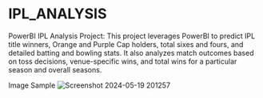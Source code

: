 # IPL_ANALYSIS
PowerBI IPL Analysis Project: This project leverages PowerBI to predict IPL title winners, Orange and Purple Cap holders, total sixes and fours, and detailed batting and bowling stats. It also analyzes match outcomes based on toss decisions, venue-specific wins, and total wins for a particular season and overall seasons.



Image Sample
![Screenshot 2024-05-19 201257](https://github.com/Harish-2k3/IPL_ANALYSIS/assets/108169641/b2b12adc-3edd-47fe-bc83-236b7b3f369b)

